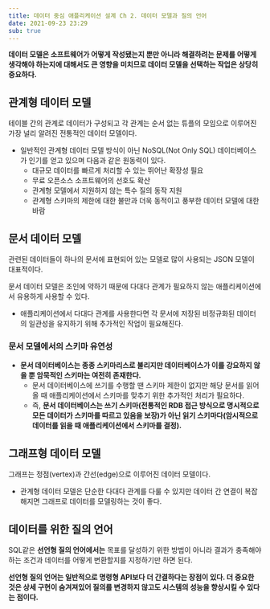 ```yaml
---
title: 데이터 중심 애플리케이션 설계 Ch 2. 데이터 모델과 질의 언어
date: 2021-09-23 23:29
sub: true
---
```


**데이터 모델은 소프트웨어가 어떻게 작성됐는지 뿐만 아니라 해결하려는 문제를 어떻게 생각해야 하는지에 대해서도 큰 영향을 미치므로 데이터 모델을 선택하는 작업은 상당히 중요하다.**

## 관계형 데이터 모델
테이블 간의 관계로 데이터가 구성되고 각 관계는 순서 없는 튜플의 모임으로 이루어진 가장 널리 알려진 전통적인 데이터 모델이다.
- 일반적인 관계형 데이터 모델 방식이 아닌 NoSQL(Not Only SQL) 데이터베이스가 인기를 얻고 있으며 다음과 같은 원동력이 있다.
  - 대규모 데이터를 빠르게 처리할 수 있는 뛰어난 확장성 필요
  - 무료 오픈소스 소프트웨어의 선호도 확산
  - 관계형 모델에서 지원하지 않는 특수 질의 동작 지원
  - 관계형 스키마의 제한에 대한 불만과 더욱 동적이고 풍부한 데이터 모델에 대한 바람

## 문서 데이터 모델
관련된 데이터들이 하나의 문서에 표현되어 있는 모델로 많이 사용되는 JSON 모델이 대표적이다.

문서 데이터 모델은 조인에 약하기 때문에 다대다 관계가 필요하지 않는 애플리케이션에서 유용하게 사용할 수 있다.
- 애플리케이션에서 다대다 관계를 사용한다면 각 문서에 저장된 비정규화된 데이터의 일관성을 유지하기 위해 추가적인 작업이 필요해진다.

### 문서 모델에서의 스키마 유연성
- **문서 데이터베이스는 종종 스키마리스로 불리지만 데이터베이스가 이를 강요하지 않을 뿐 암묵적인 스키마는 여전히 존재한다.**
  - 문서 데이터베이스에 쓰기를 수행할 땐 스키마 제한이 없지만 해당 문서를 읽어올 때 애플리케이션에서 스키마를 맞추기 위한 추가적인 처리가 필요하다.  
  - 즉, **문서 데이터베이스는 쓰기 스키마(전통적인 RDB 접근 방식으로 명시적으로 모든 데이터가 스키마를 따르고 있음을 보장)가 아닌 읽기 스키마다(암시적으로 데이터를 읽을 때 애플리케이션에서 스키마를 결정).**

## 그래프형 데이터 모델
그래프는 정점(vertex)과 간선(edge)으로 이루어진 데이터 모델이다.
- 관계형 데이터 모델은 단순한 다대다 관계를 다룰 수 있지만 데이터 간 연결이 복잡해지면 그래프로 데이터를 모델링하는 것이 좋다.

## 데이터를 위한 질의 언어
SQL같은 **선언형 질의 언어에서는** 목표를 달성하기 위한 방법이 아니라 결과가 충족해야 하는 조건과 데이터를 어떻게 변환할지를 지정하기만 하면 된다.

**선언형 질의 언어는 일반적으로 명령형 API보다 더 간결하다는 장점이 있다. 더 중요한 것은 상세 구현이 숨겨져있어 질의를 변경하지 않고도 시스템의 성능을 향상시킬 수 있다는 점이다.**
